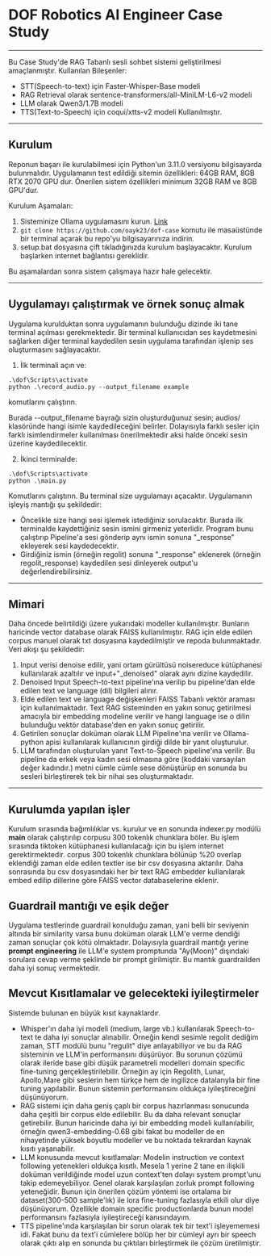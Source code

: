 # DOF Robotics AI Engineer Case Study
---
Bu Case Study'de RAG Tabanlı sesli sohbet sistemi geliştirilmesi amaçlanmıştır. 
Kullanılan Bileşenler:
- STT(Speech-to-text) için Faster-Whisper-Base modeli
- RAG Retrieval olarak sentence-transformers/all-MiniLM-L6-v2 modeli
- LLM olarak Qwen3/1.7B modeli
- TTS(Text-to-Speech) için coqui/xtts-v2 modeli
Kullanılmıştır.
---
## Kurulum

Reponun başarı ile kurulabilmesi için Python'un 3.11.0 versiyonu bilgisayarda bulunmalıdır. Uygulamanın test edildiği sitemin özellikleri: 64GB RAM, 8GB RTX 2070 GPU dur. Önerilen sistem özellikleri minimum 32GB RAM ve 8GB GPU'dur.

Kurulum Aşamaları:

1. Sisteminize Ollama uygulamasını kurun. [Link](https://ollama.com/download/windows)
2. ```git clone https://github.com/oayk23/dof-case``` komutu ile masaüstünde bir terminal açarak bu repo'yu bilgisayarınıza indirin.
3. setup.bat dosyasına çift tıkladığınızda kurulum başlayacaktır. Kurulum başlarken internet bağlantısı gereklidir.

Bu aşamalardan sonra sistem çalışmaya hazır hale gelecektir.

---
## Uygulamayı çalıştırmak ve örnek sonuç almak

Uygulama kurulduktan sonra uygulamanın bulunduğu dizinde iki tane terminal açılması gerekmektedir. Bir terminal kullanıcıdan ses kaydetmesini sağlarken diğer terminal kaydedilen sesin uygulama tarafından işlenip ses oluşturmasını sağlayacaktır.
1. İlk terminali açın ve:
```
.\dof\Scripts\activate
python .\record_audio.py --output_filename example
```
komutlarını çalıştırın.

Burada --output_filename bayrağı sizin oluşturduğunuz sesin; audios/ klasöründe hangi isimle kaydedileceğini belirler. Dolayısıyla farklı sesler için farklı isimlendirmeler kullanılması önerilmektedir aksi halde önceki sesin üzerine kaydedilecektir.

2. İkinci terminalde:
```
.\dof\Scripts\activate
python .\main.py
```

Komutlarını çalıştırın. Bu terminal size uygulamayı açacaktır. Uygulamanın işleyiş mantığı şu şekildedir:

- Öncelikle size hangi sesi işlemek istediğiniz sorulacaktır. Burada ilk terminalde kaydettiğiniz sesin ismini girmeniz yeterlidir. Program bunu çalıştırıp Pipeline'a sesi gönderip aynı ismin sonuna "_response" ekleyerek sesi kaydedecektir.
- Girdiğiniz ismin (örneğin regolit) sonuna "_response" eklenerek (örneğin regolit_response) kaydedilen sesi dinleyerek output'u değerlendirebilirsiniz.

---

## Mimari

Daha öncede belirtildiği üzere yukarıdaki modeller kullanılmıştır.
Bunların haricinde vector database olarak FAISS kullanılmıştır.
RAG için elde edilen corpus manuel olarak txt dosyasına kaydedilmiştir ve repoda bulunmaktadır.
Veri akışı şu şekildedir:
1. Input verisi denoise edilir, yani ortam gürültüsü noisereduce kütüphanesi kullanılarak azaltılır ve input+"_denoised" olarak aynı dizine kaydedilir.
2. Denoised Input Speech-to-text pipeline'ına verilip bu pipeline'dan elde edilen text ve language (dil) bilgileri alınır.
3. Elde edilen text ve language değişkenleri FAISS Tabanlı vektör araması için kullanılmaktadır. Text RAG sisteminden en yakın sonuç getirilmesi amacıyla bir embedding modeline verilir ve hangi language ise o dilin bulunduğu vektör database'den en yakın sonuç getirilir.
4. Getirilen sonuçlar doküman olarak LLM Pipeline'ına verilir ve Ollama-python apisi kullanılarak kullanıcının girdiği dilde bir yanıt oluşturulur.
5. LLM tarafından oluşturulan yanıt Text-to-Speech pipeline'ına verilir. Bu pipeline da erkek veya kadın sesi olmasına göre (koddaki varsayılan değer kadındır.) metni cümle cümle sese dönüştürüp en sonunda bu sesleri birleştirerek tek bir nihai ses oluşturmaktadır.

---
## Kurulumda yapılan işler

Kurulum sırasında bağımlılıklar vs. kurulur ve en sonunda indexer.py modülü __main__ olarak çalıştırılıp corpusu 300 tokenlık chunklara böler. Bu işlem sırasında tiktoken kütüphanesi kullanılacağı için bu işlem internet gerektirmektedir. corpus 300 tokenlık chunklara bölünüp %20 overlap eklendiği zaman elde edilen textler ise bir csv dosyasına aktarılır.
Daha sonrasında bu csv dosyasındaki her bir text RAG embedder kullanılarak embed edilip dillerine göre FAISS vector databaselerine eklenir.

## Guardrail mantığı ve eşik değer

Uygulama testlerinde guardrail konulduğu zaman, yani belli bir seviyenin altında bir similarity varsa bunu doküman olarak LLM'e verme dendiği zaman sonuçlar çok kötü olmaktadır. Dolayısıyla guardrail mantığı yerine __prompt engineering__ ile LLM'e system promptunda "Ay(Moon)" dışındaki sorulara cevap verme şeklinde bir prompt girilmiştir.
Bu mantık guardrailden daha iyi sonuç vermektedir.

## Mevcut Kısıtlamalar ve gelecekteki iyileştirmeler

Sistemde bulunan en büyük kısıt kaynaklardır. 

- Whisper'ın daha iyi modeli (medium, large vb.) kullanılarak Speech-to-text te daha iyi sonuçlar alınabilir. Örneğin kendi sesimle regolit dediğim zaman, STT modülü bunu "regulit" diye anlayabiliyor ve bu da RAG sisteminin ve LLM'in performansını düşürüyor.
Bu sorunun çözümü olarak ileride base gibi düşük parametreli modelleri domain specific fine-tuning gerçekleştirilebilir. Örneğin ay için Regolith, Lunar, Apollo,Mare gibi seslerin hem türkçe hem de ingilizce datalarıyla bir fine tuning yapılabilir. Bunun sistemin performansını oldukça iyileştireceğini düşünüyorum.
- RAG sistemi için daha geniş çaplı bir corpus hazırlanması sonucunda daha çeşitli bir corpus elde edilebilir. Bu da daha relevant sonuçlar getirebilir.
Bunun haricinde daha iyi bir embedding modeli kullanılabilir, örneğin qwen3-embedding-0.6B gibi fakat bu modeller de en nihayetinde yüksek boyutlu modeller ve bu noktada tekrardan kaynak kısıtı yaşanabilir.
- LLM konusunda mevcut kısıtlamalar: Modelin instruction ve context following yetenekleri oldukça kısıtlı. Mesela 1 yerine 2 tane en ilişkili doküman verildiğinde model uzun context'ten dolayı system prompt'unu takip edemeyebiliyor. Genel olarak karşılaşılan zorluk prompt following yeteneğidir.
Bunun için önerilen çözüm yöntemi ise ortalama bir dataset(300-500 sample'lık) ile lora fine-tuning fazlasıyla etkili olur diye düşünüyorum. Özellikle domain specific productionlarda bunun model performansını fazlasıyla iyileştireceği kanısındayım.
- TTS pipeline'ında karşılaşılan bir sorun olarak tek bir text'i işleyememesi idi. Fakat bunu da text'i cümlelere bölüp her bir cümleyi ayrı bir speech olarak çıktı alıp en sonunda bu çıktıları birleştirmek ile çözüm üretilmiştir.

